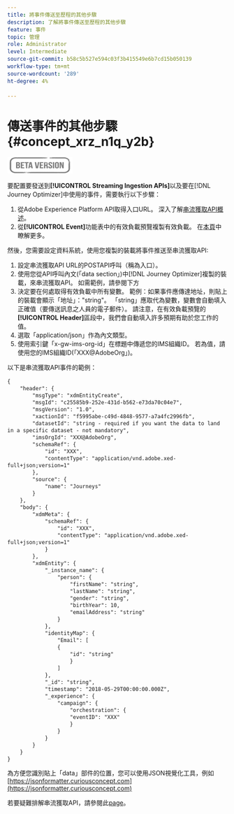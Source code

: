 ```yaml
---
title: 將事件傳送至歷程的其他步驟
description: 了解將事件傳送至歷程的其他步驟
feature: 事件
topic: 管理
role: Administrator
level: Intermediate
source-git-commit: b58c5b527e594c03f3b415549e6b7cd15b050139
workflow-type: tm+mt
source-wordcount: '289'
ht-degree: 4%

---
```


# 傳送事件的其他步驟 {#concept_xrz_n1q_y2b}

![](../assets/do-not-localize/badge.png)

要配置要發送到&#x200B;**[!UICONTROL Streaming Ingestion APIs]**&#x200B;以及要在[!DNL Journey Optimizer]中使用的事件，需要執行以下步驟：

1. 從Adobe Experience Platform API取得入口URL。 深入了解[串流獲取API概述](https://experienceleague.adobe.com/docs/experience-platform/ingestion/streaming/overview.html)。
1. 從&#x200B;**[!UICONTROL Event]**&#x200B;功能表中的有效負載預覽複製有效負載。 在[本頁](../event/about-creating.md#define-the-payload-fields)中瞭解更多。

然後，您需要設定資料系統，使用您複製的裝載將事件推送至串流獲取API:

1. 設定串流獲取API URL的POSTAPI呼叫（稱為入口）。
1. 使用您從API呼叫內文(「data section」)中[!DNL Journey Optimizer]複製的裝載，來串流獲取API。 如需範例，請參閱下方
1. 決定要在何處取得有效負載中所有變數。 範例：如果事件應傳達地址，則貼上的裝載會顯示「地址」：&quot;string&quot;。 「string」應取代為變數，變數會自動填入正確值（要傳送訊息之人員的電子郵件）。 請注意，在有效負載預覽的&#x200B;**[!UICONTROL Header]**&#x200B;區段中，我們會自動填入許多預期有助於您工作的值。
1. 選取「application/json」作為內文類型。
1. 使用索引鍵「x-gw-ims-org-id」在標題中傳遞您的IMS組織ID。 若為值，請使用您的IMS組織ID(「XXX@AdobeOrg」)。

以下是串流獲取API事件的範例：

```
{
    "header": {
        "msgType": "xdmEntityCreate",
        "msgId": "c25585b9-252e-431d-b562-e73da70c04e7",
        "msgVersion": "1.0",
        "xactionId": "f5995abe-c49d-4848-9577-a7a4fc2996fb",
        "datasetId": "string - required if you want the data to land in a specific dataset - not mandatory",
        "imsOrgId": "XXX@AdobeOrg",
        "schemaRef": {
            "id": "XXX",
            "contentType": "application/vnd.adobe.xed-full+json;version=1"
        },
        "source": {
            "name": "Journeys"
        }
    },
    "body": {
        "xdmMeta": {
            "schemaRef": {
                "id": "XXX",
                "contentType": "application/vnd.adobe.xed-full+json;version=1"
            }
        },
        "xdmEntity": {
            "_instance_name": {
                "person": {
                    "firstName": "string",
                    "lastName": "string",
                    "gender": "string",
                    "birthYear": 10,
                    "emailAddress": "string"
                }
            },
            "identityMap": {
                "Email": [
                {
                    "id": "string"
                    }
                ]
            },
            "_id": "string",
            "timestamp": "2018-05-29T00:00:00.000Z",
            "_experience": {
                "campaign": {
                    "orchestration": {
                    "eventID": "XXX"
                    }
                }
            }
        }
    }
}
```

為方便您識別貼上「data」部件的位置，您可以使用JSON視覺化工具，例如[https://jsonformatter.curiousconcept.com](https://jsonformatter.curiousconcept.com)

若要疑難排解串流獲取API，請參閱此[page](https://experienceleague.adobe.com/docs/experience-platform/ingestion/streaming/troubleshooting.html)。
